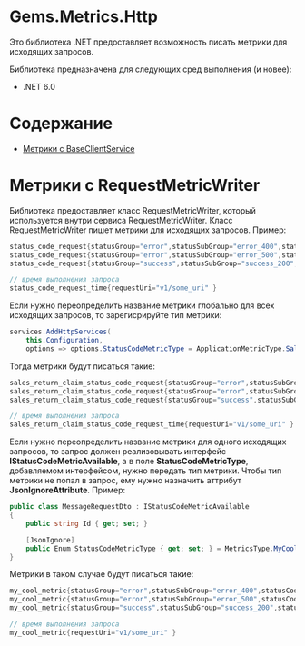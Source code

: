 # Gems.Metrics.Http
Это библиотека .NET предоставляет возможность писать метрики для исходящих запросов.

Библиотека предназначена для следующих сред выполнения (и новее):

* .NET 6.0

# Содержание

* [Метрики с BaseClientService](#метрики-с-baseclientservice)


# Метрики с RequestMetricWriter
Библиотека предоставляет класс RequestMetricWriter, который используется внутри сервиса RequestMetricWriter.
Класс RequestMetricWriter пишет метрики для исходящих запросов. Пример:
```csharp
status_code_request{statusGroup="error",statusSubGroup="error_400",statusCode="409",requestUri="v1/some_uri" }
status_code_request{statusGroup="error",statusSubGroup="error_500",statusCode="501",requestUri="v1/some_uri" }
status_code_request{statusGroup="success",statusSubGroup="success_200",statusCode="201",requestUri="v1/some_uri" }

// время выполнения запроса
status_code_request_time{requestUri="v1/some_uri" }
```
Если нужно переопределить название метрики глобально для всех исходящих запросов, то зарегисрируйте тип метрики:
```csharp
services.AddHttpServices(
    this.Configuration, 
    options => options.StatusCodeMetricType = ApplicationMetricType.SalesReturnClaimStatusCodeRequest);
```
Тогда метрики будут писаться такие:
```csharp
sales_return_claim_status_code_request{statusGroup="error",statusSubGroup="error_400",statusCode="409",requestUri="v1/some_uri" }
sales_return_claim_status_code_request{statusGroup="error",statusSubGroup="error_500",statusCode="501",requestUri="v1/some_uri" }
sales_return_claim_status_code_request{statusGroup="success",statusSubGroup="success_200",statusCode="201",requestUri="v1/some_uri" }

// время выполнения запроса
sales_return_claim_status_code_request_time{requestUri="v1/some_uri" }
```
Если нужно переопределить название метрики для одного исходящих запросов, то запрос должен реализовывать интерфейс **IStatusCodeMetricAvailable**, а в поле **StatusCodeMetricType**, добавляемом интерфейсом, нужно передать тип метрики. Чтобы тип метрики не попал в запрос, ему нужно назначить аттрибут **JsonIgnoreAttribute**. Пример:
```csharp
public class MessageRequestDto : IStatusCodeMetricAvailable
{
    public string Id { get; set; }

    [JsonIgnore]
    public Enum StatusCodeMetricType { get; set; } = MetricsType.MyCoolMetric;
}
```
Метрики в таком случае будут писаться такие:
```csharp
my_cool_metric{statusGroup="error",statusSubGroup="error_400",statusCode="409",requestUri="v1/some_uri" }
my_cool_metric{statusGroup="error",statusSubGroup="error_500",statusCode="501",requestUri="v1/some_uri" }
my_cool_metric{statusGroup="success",statusSubGroup="success_200",statusCode="201",requestUri="v1/some_uri" }

// время выполнения запроса
my_cool_metric{requestUri="v1/some_uri" }
```